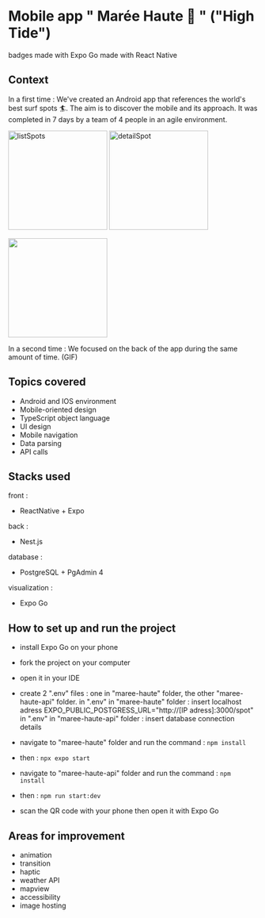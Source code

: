 # Mobile app " Marée Haute 🌊 " ("High Tide")

badges
made with Expo Go
made with React Native

## Context

In a first time :
We've created an Android app that references the world's best surf spots 🏄.
The aim is to discover the mobile and its approach. It was completed in 7 days by a team of 4 people in an agile environment.


<img src="https://github.com/adatechschool/projet-collectif-mobile-front-maree_haute/assets/146881805/86693df9-4d32-41a3-a53d-36e12be99804" alt="listSpots" width="200">

<img src="https://github.com/adatechschool/projet-collectif-mobile-front-maree_haute/assets/146881805/aac9c9c9-65bb-43c4-9a44-1b2bdcbb289a" alt="detailSpot" width="200">

<img src="https://github.com/adatechschool/projet-collectif-mobile-front-maree_haute/assets/146881805/2c065d27-32c8-4aa2-a6f2-7300bb709ba6"
width="200">


In a second time :
We focused on the back of the app during the same amount of time.
(GIF)

## Topics covered

- Android and IOS environment
- Mobile-oriented design
- TypeScript object language
- UI design
- Mobile navigation
- Data parsing
- API calls

## Stacks used

front :

- ReactNative + Expo

back :

- Nest.js

database :

- PostgreSQL + PgAdmin 4

visualization :

- Expo Go

## How to set up and run the project

- install Expo Go on your phone
- fork the project on your computer
- open it in your IDE
- create 2 ".env" files : one in "maree-haute" folder, the other "maree-haute-api" folder.
  in ".env" in "maree-haute" folder : insert localhost adress EXPO_PUBLIC_POSTGRESS_URL="http://[IP adress]:3000/spot"
  in ".env" in "maree-haute-api" folder : insert database connection details

- navigate to "maree-haute" folder and run the command : `npm install`
- then : `npx expo start`
- navigate to "maree-haute-api" folder and run the command : `npm install`
- then : `npm run start:dev`

- scan the QR code with your phone then open it with Expo Go

## Areas for improvement

- animation
- transition
- haptic
- weather API
- mapview
- accessibility
- image hosting
